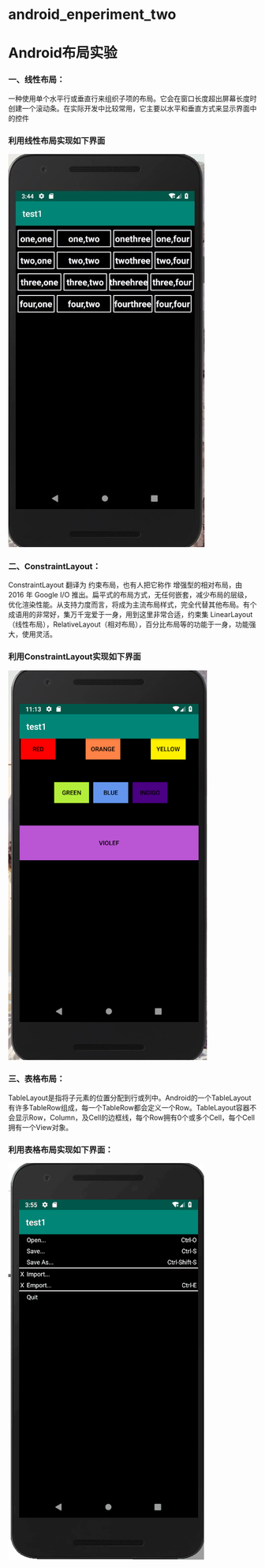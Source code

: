 # android_enperiment_two
# Android布局实验

### 一、线性布局：
   一种使用单个水平行或垂直行来组织子项的布局。它会在窗口长度超出屏幕长度时创建一个滚动条。在实际开发中比较常用，它主要以水平和垂直方式来显示界面中的控件
   
### 利用线性布局实现如下界面
 
 ![线性布局图片](https://github.com/BornTW/android_enperiment_two/blob/master/Images/android_enteriment2_1.jpg)
 
 ### 二、ConstraintLayout：
 ConstraintLayout 翻译为 约束布局，也有人把它称作 增强型的相对布局，由 2016 年 Google I/O 推出。扁平式的布局方式，无任何嵌套，减少布局的层级，优化渲染性能。从支持力度而言，将成为主流布局样式，完全代替其他布局。有个成语用的非常好，集万千宠爱于一身，用到这里非常合适，约束集 LinearLayout（线性布局），RelativeLayout（相对布局），百分比布局等的功能于一身，功能强大，使用灵活。
 
### 利用ConstraintLayout实现如下界面
  ![约束布局图片](https://github.com/BornTW/android_enperiment_two/blob/master/Images/android_enteriment2_3.png)
 
### 三、表格布局：
   TableLayout是指将子元素的位置分配到行或列中。Android的一个TableLayout有许多TableRow组成，每一个TableRow都会定义一个Row。TableLayout容器不会显示Row，Column，及Cell的边框线，每个Row拥有0个或多个Cell，每个Cell拥有一个View对象。
 
 ### 利用表格布局实现如下界面：
![约束布局图片](https://github.com/BornTW/android_enperiment_two/blob/master/Images/android_enteriment2_2.png)




      
